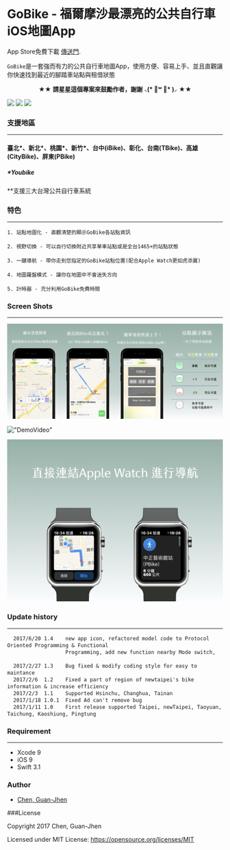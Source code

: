 # GoBike - 福爾摩沙最漂亮的公共自行車iOS地圖App

App Store免費下載 [傳送門](https://goo.gl/cqPrsf). <p>
`GoBike`是一套強而有力的公共自行車地圖App，使用方便、容易上手、並且直觀讓你快速找到最近的腳踏車站點與租借狀態
<p align="center" >★★ <b>請星星這個專案來鼓勵作者，謝謝 ⸜(* ॑꒳ ॑* )⸝</b> ★★</p>

<nobr><img src="https://img.shields.io/badge/platform-ios-lightgrey.svg">
<img src="http://img.shields.io/badge/License-MIT-green.svg?style=flat">
<img src="https://img.shields.io/badge/Swift-3.0-orange.svg?style=flat"></nobr>

### 支援地區 
-----------
#### 臺北\*、新北\*、桃園\*、新竹\*、台中(iBike)、彰化、台南(TBike)、高雄(CityBike)、屏東(PBike)
##### \*Youbike
**支援三大台灣公共自行車系統

### 特色
-----------
	1. 站點地圖化 - 直觀清楚的顯示GoBike各站點資訊
	
	2. 視野切換 - 可以自行切換附近共享單車站點或是全台1465+的站點狀態
	
	3. 一鍵導航 - 帶你走到您指定的GoBike站點位置(配合Apple Watch更如虎添翼)
	
	4. 地圖羅盤模式 - 讓你在地圖中不會迷失方向
	
	5. 計時器 - 充分利用GoBike免費時間

### Screen Shots
-----------
!["ScreenShots"](https://github.com/TerryCK/GoBike/blob/master/ScreenShot/GoBikeDemo.png)

!["DemoVideo"](https://github.com/TerryCK/GoBike/blob/master/ScreenShot/DemoGif.gif)

!["ScreenShots"](https://github.com/TerryCK/GoBike/blob/master/ScreenShot/applewatch.png)


### Update history
-----------
      2017/6/20 1.4    new app icon, refactored model code to Protocol Oriented Programming & Functional
                       Programming, add new function nearby Mode switch,
                       
      2017/2/27 1.3    Bug fixed & modify coding style for easy to maintance
      2017/2/6  1.2    Fixed a part of region of newtaipei's bike information & increase efficiency
      2017/2/3  1.1    Supported Hsinchu, Changhua, Tainan
      2017/1/18 1.0.1  Fixed Ad can't remove bug
      2017/1/11 1.0    First release supported Taipei, newTaipei, Taoyuan, Taichung, Kaoshiung, Pingtung
	  
### Requirement
-----------

- Xcode 9
- iOS 9
- Swift 3.1


### Author
* [Chen, Guan-Jhen](https://goo.gl/USI7g5)

###License

Copyright 2017 Chen, Guan-Jhen

Licensed under MIT License: https://opensource.org/licenses/MIT
